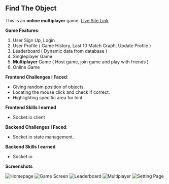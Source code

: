 ## Find The Object

This is an **online multiplayer** game.
[Live Site Link](https://hidden-react.netlify.app/)

**Game Features**:
1. User Sign Up, Login
2. User Profile ( Game History, Last 10 Match Graph, Update Profile )
3. Leaderboard ( Dynamic data from database )
4. Singleplayer Game
5. **Multiplayer** Game ( Host game, join game and play with friends )
6. Online Game

**Frontend Challenges I Faced**:
- Giving random position of objects.
- Locating the mouse click and check if correct.
- Highlighting specific area for hint.

**Frontend Skills I earned**
- Socket.io client

**Backend Challenges I Faced**:
- Socket.io state management.

**Backend Skills I earned**
- Socket.io

**Screenshots**

![Homepage](https://i.postimg.cc/rwVGXhRZ/Screenshot-2022-10-12-Find-Where-I-Am-Online-Solo-Multiplayer-Game.png)
![Game Screen](https://i.postimg.cc/vZdyQNry/Screenshot-2022-10-12-Find-Where-I-Am-Online-Solo-Multiplayer-Game-2.png)
![Leaderboard](https://i.postimg.cc/y6vn6g08/Screenshot-2022-10-12-Find-Where-I-Am-Online-Solo-Multiplayer-Game-1.png)
![Multiplayer](https://i.postimg.cc/DwsqG84s/Screenshot-2022-10-12-Find-Where-I-Am-Online-Solo-Multiplayer-Game-3.png)
![Setting Page](https://i.postimg.cc/Z5kNJ4sq/Screenshot-2022-10-12-Find-Where-I-Am-Online-Solo-Multiplayer-Game-4.png)